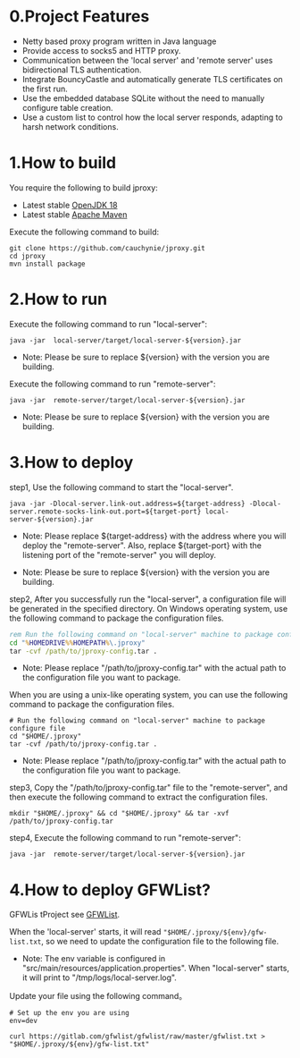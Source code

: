 # 0.Project Features
* Netty based proxy program written in Java language
* Provide access to socks5 and HTTP proxy.
* Communication between the 'local server' and 'remote server' uses bidirectional TLS authentication.
* Integrate BouncyCastle and automatically generate TLS certificates on the first run.
* Use the embedded database SQLite without the need to manually configure table creation.
* Use a custom list to control how the local server responds, adapting to harsh network conditions.

# 1.How to build
You require the following to build jproxy:
* Latest stable [OpenJDK 18](https://adoptium.net/)
* Latest stable [Apache Maven](https://maven.apache.org/)

Execute the following command to build:
```
git clone https://github.com/cauchynie/jproxy.git
cd jproxy
mvn install package
```

# 2.How to run
Execute the following command to run "local-server":<br>

```shell
java -jar  local-server/target/local-server-${version}.jar
```

* Note: Please be sure to replace ${version} with the version you are building.<br>

Execute the following command to run "remote-server":<br>


```shell
java -jar  remote-server/target/local-server-${version}.jar
```

* Note: Please be sure to replace ${version} with the version you are building.<br>

# 3.How to deploy
step1, Use the following command to start the "local-server".<br>
```shell
java -jar -Dlocal-server.link-out.address=${target-address} -Dlocal-server.remote-socks-link-out.port=${target-port} local-server-${version}.jar
```

* Note: Please replace \${target-address} with the address where you will deploy the "remote-server". Also, replace ${target-port} with the listening port of the "remote-server" you will deploy.<br>

* Note: Please be sure to replace \${version} with the version you are building.<br>

step2, After you successfully run the "local-server", a configuration file will be generated in the specified directory. On Windows operating system, use the following command to package the configuration files.<br>

```cmd
rem Run the following command on "local-server" machine to package configure file
cd "%HOMEDRIVE%%HOMEPATH%\.jproxy"
tar -cvf /path/to/jproxy-config.tar .
```

* Note: Please replace "/path/to/jproxy-config.tar" with the actual path to the configuration file you want to package.

When you are using a unix-like operating system, you can use the following command to package the configuration files.<br>

```shell
# Run the following command on "local-server" machine to package configure file
cd "$HOME/.jproxy"
tar -cvf /path/to/jproxy-config.tar .
```

* Note: Please replace "/path/to/jproxy-config.tar" with the actual path to the configuration file you want to package.

step3, Copy the "/path/to/jproxy-config.tar" file to the "remote-server", and then execute the following command to extract the configuration files. 

```shell
mkdir "$HOME/.jproxy" && cd "$HOME/.jproxy" && tar -xvf /path/to/jproxy-config.tar
```

step4, Execute the following command to run "remote-server":<br>

```shell
java -jar  remote-server/target/local-server-${version}.jar
```

# 4.How to deploy GFWList?
GFWLis tProject see [GFWList](https://github.com/gfwlist/gfwlist).<br>

When the 'local-server' starts, it will read `"$HOME/.jproxy/${env}/gfw-list.txt`, so we need to update the configuration file to the following file.<br>
* Note: The env variable is configured in "src/main/resources/application.properties". When "local-server" starts, it will print to "/tmp/logs/local-server.log".<br>

Update your file using the following command。<br>

```shell
# Set up the env you are using
env=dev

curl https://gitlab.com/gfwlist/gfwlist/raw/master/gfwlist.txt > "$HOME/.jproxy/${env}/gfw-list.txt"

```








